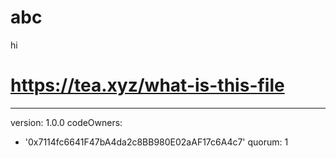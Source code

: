 # abc
hi
# https://tea.xyz/what-is-this-file
---
version: 1.0.0
codeOwners:
  - '0x7114fc6641F47bA4da2c8BB980E02aAF17c6A4c7'
quorum: 1
